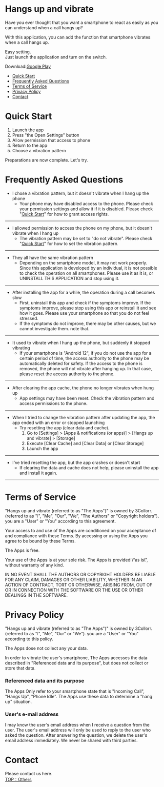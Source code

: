 # Hangs up and vibrate
Have you ever thought that you want a smartphone to react as easily as you can understand when a call hangs up?

With this application, you can add the function that smartphone vibrates when a call hangs up.

Easy setting.  
Just launch the application and turn on the switch.

Download:[Google Play](https://play.google.com/store/apps/details?id=com.boxjar.ichigo)

- <a href="#quick-start">Quick Start</a>
- <a href="#faq">Frequently Asked Questions</a>
- <a href="#terms-of-service">Terms of Service</a>
- <a href="#privacy-policy">Privacy Policy</a>
- <a href="#contact">Contact</a>

# <span id="quick-start">Quick Start</span>

1. Launch the app
1. Press "the Open Settings" button
1. Allow permission that access to phone
1. Return to the app
1. Choose a vibration pattern

Preparations are now complete.
Let's try.

# <span id="faq">Frequently Asked Questions</span>

- I chose a vibration pattern, but it doesn't vibrate when I hang up the phone
  - Your phone may have disabled access to the phone. Please check your permission settings and allow it if it is disabled. Please check "<a href="#quick-start">Quick Start</a>" for how to grant access rights.

---

- I allowed permission to access the phone on my phone, but it doesn't vibrate when I hang up
  - The vibration pattern may be set to "do not vibrate". Please check "<a href="#quick-start">Quick Start</a>" for how to set the vibration pattern.

---

- They all have the same vibration pattern
  - Depending on the smartphone model, it may not work properly. Since this application is developed by an individual, it is not possible to check the operation on all smartphones. Please use it as it is, or UNINSTALL THIS APPLICATION and stop using it.

---

- After installing the app for a while, the operation during a call becomes slow
  - First, uninstall this app and check if the symptoms improve. If the symptoms improve, please stop using this app or reinstall it and see how it goes. Please use your smartphone so that you do not feel stressed.
  - If the symptoms do not improve, there may be other causes, but we cannot investigate them. note that.

---

- It used to vibrate when I hung up the phone, but suddenly it stopped vibrating
  - If your smartphone is "Android 12", if you do not use the app for a certain period of time, the access authority to the phone may be automatically deleted for safety. If the access to the phone is removed, the phone will not vibrate after hanging up. In that case, please reset the access authority to the phone.

---

- After clearing the app cache, the phone no longer vibrates when hung up
  - App settings may have been reset. Check the vibration pattern and access permissions to the phone.

---

- When I tried to change the vibration pattern after updating the app, the app ended with an error or stopped launching
  - Try resetting the app (clear data and cache).
    1. Go to [Settings] > [Apps & notifications (or apps)] > [Hangs up and vibrate] > [Storage]
    1. Execute [Clear Cache] and [Clear Data] or [Clear Storage]
    1. Launch the app

---

- I've tried resetting the app, but the app crashes or doesn't start
  - If clearing the data and cache does not help, please uninstall the app and install it again.

---

# <span id="terms-of-service">Terms of Service</span>

"Hangs up and vibrate (referred to as "The Apps")" is owned by 3Collorr. (referred to as "I", "Me", "Our", "We", "The Authors" or "Copyright holders"). you are a "User" or "You" according to this agreement.

Your access to and use of the Apps are conditioned on your acceptance of and compliance with these Terms. By accessing or using the Apps you agree to be bound by these Terms.

The Apps is free.

Your use of the Apps is at your sole risk. The Apps is provided \“as is\”, without warranty of any kind.

IN NO EVENT SHALL THE AUTHORS OR COPYRIGHT HOLDERS BE LIABLE FOR ANY CLAIM, DAMAGES OR OTHER LIABILITY, WHETHER IN AN ACTION OF CONTRACT, TORT OR OTHERWISE, ARISING FROM, OUT OF OR IN CONNECTION WITH THE SOFTWARE OR THE USE OR OTHER DEALINGS IN THE SOFTWARE.

# <span id="privacy-policy">Privacy Policy</span>

"Hangs up and vibrate (referred to as "The Apps")" is owned by 3Collorr. (referred to as "I", "Me", "Our" or "We"). you are a "User" or "You" according to this policy.

The Apps dose not collect any your data.

In order to vibrate the user's smartphone, The Apps accesses the data described in "Referenced data and its purpose", but does not collect or store that data.

### Referenced data and its purpose

The Apps Only refer to your smartphone state that is "Incoming Call", "Hangs Up", "Phone Idle". The Apps use these data to determine a "hang up" situation.

### User's e-mail address

I may know the user's email address when I receive a question from the user. The user's email address will only be used to reply to the user who asked the question. After answering the question, we delete the user's email address immediately. We never be shared with third parties.

# <span id="contact">Contact</span>

Please contact us here.  
[TOP：Others](index.md#others)
